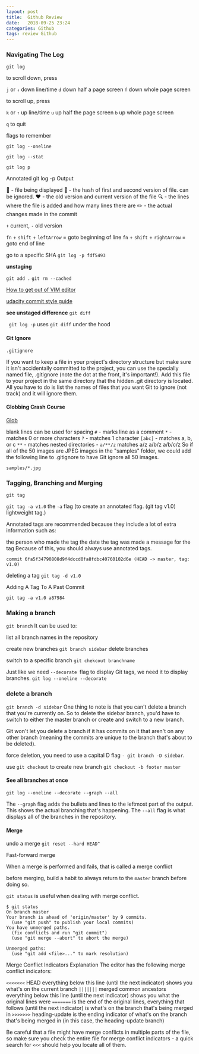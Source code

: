 ```yaml
---
layout: post
title:  Github Review
date:   2018-09-25 23:24
categories: Github
tags: review Github
---
```



### Navigating The Log

`git log`

to scroll down, press

`j` or `↓` down line/time
`d` down half a page screen
`f` down whole page screen

to scroll up, press










`k` or `↑` up line/time
`u` up half the page screen
`b` up whole page screen

`q` to quit

flags to remember

`git log --oneline`



`git log --stat`

`git log p`


Annotated git log -p Output


🔵 - file being displayed
🔶 - the hash of first and second version of file. can be ignored.
❤️ - the old version and current version of the file
🔍 - the lines where the file is added and how many lines there are
✏️ - the actual changes made in the commit

`+` current, `-` old version



`fn` + `shift` + `leftArrow` = goto beginning of line
`fn` + `shift` + `rightArrow` = goto end of line

go to a specific SHA
`git log -p fdf5493`


**unstaging**

`git add .`
`git rm --cached`



[How to get out of VIM editor](https://stackoverflow.com/questions/11828270/how-to-exit-the-vim-editor)


[udacity commit style guide](https://udacity.github.io/git-styleguide/)

**see unstaged difference**
`git diff`

` git log -p` uses `git diff` under the hood


#### Git Ignore

`.gitignore`

If you want to keep a file in your project's directory structure but make sure it isn't accidentally committed to the project, you can use the specially named file, .gitignore (note the dot at the front, it's important!). Add this file to your project in the same directory that the hidden .git directory is located. All you have to do is list the names of files that you want Git to ignore (not track) and it will ignore them.


#### Globbing Crash Course
[Glob](https://en.wikipedia.org/wiki/Glob_(programming))

blank lines can be used for spacing
`#` - marks line as a comment
`*` - matches 0 or more characters
`?` - matches 1 character
`[abc]` - matches a, b, or c
`**` - matches nested directories - `a/**/z` matches
a/z
a/b/z
a/b/c/z
So if all of the 50 images are JPEG images in the "samples" folder, we could add the following line to .gitignore to have Git ignore all 50 images.

`samples/*.jpg`


### Tagging, Branching and Merging

`git tag`

`git tag -a v1.0`
the `-a` flag (to create an annotated flag. (git tag v1.0) lightweight tag.)

Annotated tags are recommended because they include a lot of extra information such as:

the person who made the tag
the date the tag was made
a message for the tag
Because of this, you should always use annotated tags.

```
commit 6fa5f34790808d9f4dccd0fa8fdbc40760102d6e (HEAD -> master, tag: v1.0)
```

deleting a tag
`git tag -d v1.0`


Adding A Tag To A Past Commit

`git tag -a v1.0 a87984`

### Making a branch
`git branch`
It can be used to:

list all branch names in the repository

create new branches
`git branch sidebar`
delete branches

switch to a specific branch
`git chekcout branchname`

Just like we need `--decorate `flag to display Git tags, we need it to display branches.
`git log --oneline --decorate`

### delete a branch
`git branch -d sidebar`
One thing to note is that you can't delete a branch that you're currently on. So to delete the sidebar branch, you'd have to switch to either the master branch or create and switch to a new branch.

Git won't let you delete a branch if it has commits on it that aren't on any other branch (meaning the commits are unique to the branch that's about to be deleted).

force deletion, you need to use a capital D flag
`- git branch -D sidebar`.

use `git checkout` to create new branch
`git checkout -b footer master`

#### See all branches at once

`git log --oneline --decorate --graph --all`

The `--graph` flag adds the bullets and lines to the leftmost part of the output. This shows the actual branching that's happening. The `--all` flag is what displays all of the branches in the repository.


#### Merge

undo a merge
`git reset --hard HEAD^`

 Fast-forward merge

 When a merge is performed and fails, that is called a merge conflict

before merging, build a habit to always return to the `master` branch before doing so.

`git status` is useful when dealing with merge conflict.


```terminal
$ git status
On branch master
Your branch is ahead of 'origin/master' by 9 commits.
  (use "git push" to publish your local commits)
You have unmerged paths.
  (fix conflicts and run "git commit")
  (use "git merge --abort" to abort the merge)

Unmerged paths:
  (use "git add <file>..." to mark resolution)

```



Merge Conflict Indicators Explanation
The editor has the following merge conflict indicators:

`<<<<<<<` HEAD everything below this line (until the next indicator) shows you what's on the current branch
`|||||||` merged common ancestors everything below this line (until the next indicator) shows you what the original lines were
`=======` is the end of the original lines, everything that follows (until the next indicator) is what's on the branch that's being merged in
`>>>>>>>` heading-update is the ending indicator of what's on the branch that's being merged in (in this case, the heading-update branch)


Be careful that a file might have merge conflicts in multiple parts of the file, so make sure you check the entire file for merge conflict indicators - a quick search for `<<<` should help you locate all of them.
